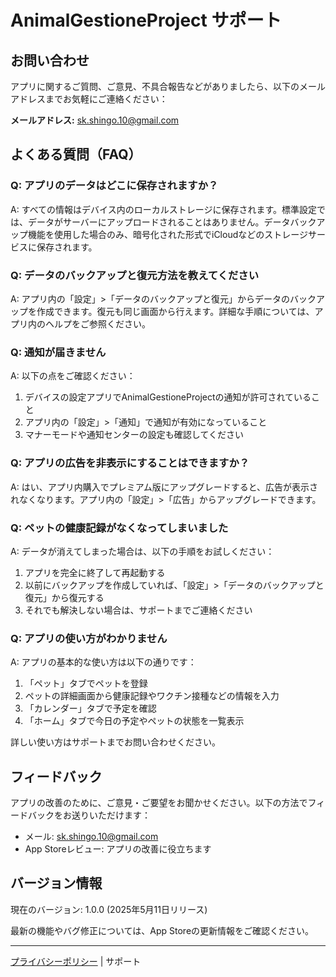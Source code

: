 # AnimalGestioneProject サポート

## お問い合わせ

アプリに関するご質問、ご意見、不具合報告などがありましたら、以下のメールアドレスまでお気軽にご連絡ください：

**メールアドレス:** sk.shingo.10@gmail.com

## よくある質問（FAQ）

### Q: アプリのデータはどこに保存されますか？

A: すべての情報はデバイス内のローカルストレージに保存されます。標準設定では、データがサーバーにアップロードされることはありません。データバックアップ機能を使用した場合のみ、暗号化された形式でiCloudなどのストレージサービスに保存されます。

### Q: データのバックアップと復元方法を教えてください

A: アプリ内の「設定」>「データのバックアップと復元」からデータのバックアップを作成できます。復元も同じ画面から行えます。詳細な手順については、アプリ内のヘルプをご参照ください。

### Q: 通知が届きません

A: 以下の点をご確認ください：
1. デバイスの設定アプリでAnimalGestioneProjectの通知が許可されていること
2. アプリ内の「設定」>「通知」で通知が有効になっていること
3. マナーモードや通知センターの設定も確認してください

### Q: アプリの広告を非表示にすることはできますか？

A: はい、アプリ内購入でプレミアム版にアップグレードすると、広告が表示されなくなります。アプリ内の「設定」>「広告」からアップグレードできます。

### Q: ペットの健康記録がなくなってしまいました

A: データが消えてしまった場合は、以下の手順をお試しください：
1. アプリを完全に終了して再起動する
2. 以前にバックアップを作成していれば、「設定」>「データのバックアップと復元」から復元する
3. それでも解決しない場合は、サポートまでご連絡ください

### Q: アプリの使い方がわかりません

A: アプリの基本的な使い方は以下の通りです：
1. 「ペット」タブでペットを登録
2. ペットの詳細画面から健康記録やワクチン接種などの情報を入力
3. 「カレンダー」タブで予定を確認
4. 「ホーム」タブで今日の予定やペットの状態を一覧表示

詳しい使い方はサポートまでお問い合わせください。

## フィードバック

アプリの改善のために、ご意見・ご要望をお聞かせください。以下の方法でフィードバックをお送りいただけます：

- メール: sk.shingo.10@gmail.com
- App Storeレビュー: アプリの改善に役立ちます

## バージョン情報

現在のバージョン: 1.0.0 (2025年5月11日リリース)

最新の機能やバグ修正については、App Storeの更新情報をご確認ください。

---

[プライバシーポリシー](index.html) | サポート
